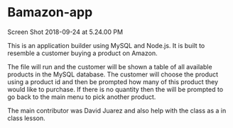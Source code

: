 # Bamazon-app


Screen Shot 2018-09-24 at 5.24.00 PM

This is an application builder using MySQL and Node.js. It is built to resemble a customer buying a product on Amazon.

The file will run and the customer will be shown a table of all available products in the MySQL database. The customer will choose the product using a product id and then be prompted how many of this product they would like to purchase. If there is no quantity then the will be prompted to go back to the main menu to pick another product.

The main contributor was David Juarez and also help with the class as a in class lesson.